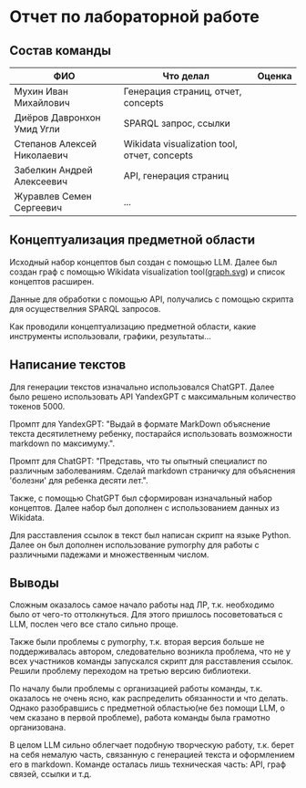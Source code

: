 # Отчет по лабораторной работе

## Состав команды

| ФИО         | Что делал           | Оценка |
|-------------|----------------|--------|
| Мухин Иван Михайлович         | Генерация страниц, отчет, concepts |      |
| Диёров Давронхон Умид Угли         | SPARQL запрос, ссылки | |
| Степанов Алексей Николаевич         | Wikidata visualization tool, отчет, concepts |  |
| Забелкин Андрей Алексеевич         | API, генерация страниц | |
| Журавлев Семен Сергеевич        | ... | |

## Концептуализация предметной области

Исходный набор концептов был создан с помощью LLM. Далее был создан граф с помощью Wikidata visualization tool([graph.svg](graph.svg)) и список концептов расширен.

Данные для обработки с помощью API, получались с помощью скрипта для осуществелния SPARQL запросов.

Как проводили концептуализацию предметной области, какие инструменты использовали, графики, результаты...

## Написание текстов

Для генерации текстов изначально использовался ChatGPT. Далее было решено использовать API YandexGPT с максимальным количество токенов 5000.

Промпт для YandexGPT: "Выдай в формате MarkDown объяснение текста десятилетнему ребенку, постарайся использовать возможности markdown по максимуму.".

Промпт для ChatGPT: "Представь, что ты опытный специалист по различным заболеваниям. Сделай markdown страничку для объяснения 'болезни' для ребенка десяти лет.".

Также, с помощью ChatGPT был сформирован изначальный набор концептов. Далее набор был дополнен с использованием данных из Wikidata.

Для расставления ссылок в текст был написан скрипт на языке Python. Далее он был дополнен использование pymorphy для работы с различными падежами и множественным числом.

## Выводы

Сложным оказалось самое начало работы над ЛР, т.к. необходимо было от чего-то оттолкнуться. Для этого пришлось посоветоваться с LLM, послен чего все стало сильно проще. 

Также были проблемы с pymorphy, т.к. вторая версия больше не поддерживалась автором, следовательно возникла проблема, что не у всех участников команды запускался скрипт для расставления ссылок. Решили проблему переходом на третью версию библиотеки.

По началу были проблемы с организацией работы команды, т.к. оказалось не очень ясно, как распределить обязанности и что делать. Однако разобравшись с предметной областью(не без помощи LLM, о чем сказано в первой проблеме), работа команды была грамотно организована.

В целом LLM сильно облегчает подобную творческую работу, т.к. берет на себя немалую часть, связанную с генерацией текста и оформлением его в markdown. Команде осталась лишь техническая часть: API, граф связей, ссылки и т.д.